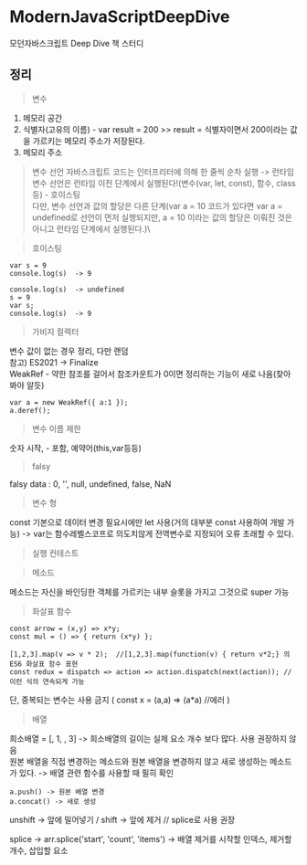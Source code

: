 # ModernJavaScriptDeepDive
모던자바스크립트 Deep Dive 책 스터디

## 정리
> 변수 
1. 메모리 공간
2. 식별자(고유의 이름) - var result = 200 >> result = 식별자이면서 200이라는 값을 가르키는 메모리 주소가 저장된다.
3. 메모리 주소

> 변수 선언
자바스크립트 코드는 인터프리터에 의해 한 줄씩 순차 실행 -> 런타임\
변수 선언은 런타임 이전 단계에서 실행된다!(변수(var, let, const), 함수, class등) - 호이스팅\
다만, 변수 선언과 값의 할당은 다른 단계(var a = 10 코드가 있다면 var a = undefined로 선언이 먼저 실행되지만, a = 10 이라는 값의 할당은 이뤄진 것은 아니고 런타임 단계에서 실행된다.)\

> 호이스팅
```
var s = 9
console.log(s)  -> 9
```
```
console.log(s)  -> undefined
s = 9
var s;
console.log(s)  -> 9
```

> 가비지 컬렉터

변수 값이 없는 경우 정리, 다만 랜덤\
참고) ES2021 -> Finalize\
WeakRef - 약한 참조를 걸어서 참조카운트가 0이면 정리하는 기능이 새로 나옴(찾아봐야 알듯)
```
var a = new WeakRef({ a:1 });
a.deref();
```

> 변수 이름 제한

숫자 시작, - 포함, 예약어(this,var등등)

> falsy
> 
falsy data : 0, '', null, undefined, false, NaN

> 변수 형

const 기본으로 데이터 변경 필요시에만 let 사용(거의 대부분 const 사용하여 개발 가능) 
-> var는 함수레벨스코프로 의도치않게 전역변수로 지정되어 오류 초래할 수 있다.

> 실행 컨테스트


> 메소드

메소드는 자신을 바인딩한 객체를 가르키는 내부 슬롯을 가지고 그것으로 super 가능

> 화살표 함수
```
const arrow = (x,y) => x*y;
const mul = () => { return (x*y) };
```
```
[1,2,3].map(v => v * 2);  //[1,2,3].map(function(v) { return v*2;} 의 ES6 화살표 함수 표현
const redux = dispatch => action => action.dispatch(next(action)); //이런 식의 연속되게 가능
```
단, 중복되는 변수는 사용 금지 ( const x = (a,a) => (a*a) //에러 )

> 배열

희소배열 = [, 1, , 3] -> 희소배열의 길이는 실제 요소 개수 보다 많다. 사용 권장하지 않음\
원본 배열을 직접 변경하는 메소드와 원본 배열을 변경하지 않고 새로 생성하는 메소드가 있다. -> 배열 관련 함수를 사용할 때 필히 확인
```
a.push() -> 원본 배열 변경
a.concat() -> 새로 생성
```
unshift -> 앞에 밀어넣기 / shift -> 앞에 제거    // splice로 사용 권장

splice -> arr.splice('start', 'count', 'items') -> 배열 제거를 시작할 인덱스, 제거할 개수, 삽입할 요소




